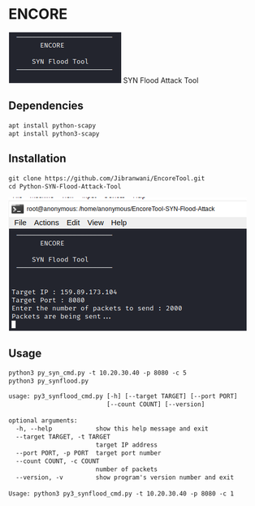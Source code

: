 # ENCORE
![alt text](attackdesc1.png)
SYN Flood Attack Tool


## Dependencies
```
apt install python-scapy
apt install python3-scapy
```

## Installation

```
git clone https://github.com/Jibranwani/EncoreTool.git
cd Python-SYN-Flood-Attack-Tool
```
![alt text](attackdesc.png)
## Usage

```
python3 py_syn_cmd.py -t 10.20.30.40 -p 8080 -c 5
python3 py_synflood.py
```
```
usage: py3_synflood_cmd.py [-h] [--target TARGET] [--port PORT]
                           [--count COUNT] [--version]

optional arguments:
  -h, --help            show this help message and exit
  --target TARGET, -t TARGET
                        target IP address
  --port PORT, -p PORT  target port number
  --count COUNT, -c COUNT
                        number of packets
  --version, -v         show program's version number and exit

Usage: python3 py3_synflood_cmd.py -t 10.20.30.40 -p 8080 -c 1
```
